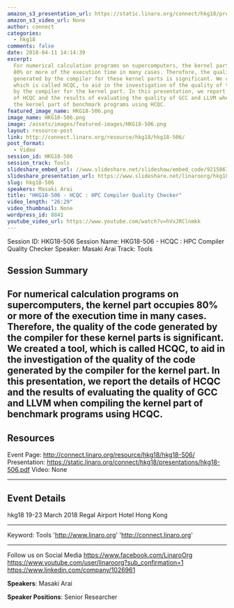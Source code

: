 ```yaml
---
amazon_s3_presentation_url: https://static.linaro.org/connect/hkg18/presentations/hkg18-506.pdf
amazon_s3_video_url: None
author: connect
categories:
  - hkg18
comments: false
date: 2018-04-11 14:14:39
excerpt:
  For numerical calculation programs on supercomputers, the kernel part occupies
  80% or more of the execution time in many cases. Therefore, the quality of the code
  generated by the compiler for these kernel parts is significant. We created a tool,
  which is called HCQC, to aid in the investigation of the quality of the code generated
  by the compiler for the kernel part. In this presentation, we report the details
  of HCQC and the results of evaluating the quality of GCC and LLVM when compiling
  the kernel part of benchmark programs using HCQC.
featured_image_name: HKG18-506.png
image_name: HKG18-506.png
image: /assets/images/featured-images/HKG18-506.png
layout: resource-post
link: http://connect.linaro.org/resource/hkg18/hkg18-506/
post_format:
  - Video
session_id: HKG18-506
session_track: Tools
slideshare_embed_url: //www.slideshare.net/slideshow/embed_code/92158678
slideshare_presentation_url: https://www.slideshare.net/linaroorg/hkg18506-hcqc-hpc-compiler-quality-checker
slug: hkg18-506
speakers: Masaki Arai
title: "HKG18-506 - HCQC : HPC Compiler Quality Checker"
video_length: "26:29"
video_thumbnail: None
wordpress_id: 8841
youtube_video_url: https://www.youtube.com/watch?v=hVxJRClnmkk
---
```


Session ID: HKG18-506
Session Name: HKG18-506 - HCQC : HPC Compiler Quality Checker
Speaker: Masaki Arai
Track: Tools

## Session Summary

## For numerical calculation programs on supercomputers, the kernel part occupies 80% or more of the execution time in many cases. Therefore, the quality of the code generated by the compiler for these kernel parts is significant. We created a tool, which is called HCQC, to aid in the investigation of the quality of the code generated by the compiler for the kernel part. In this presentation, we report the details of HCQC and the results of evaluating the quality of GCC and LLVM when compiling the kernel part of benchmark programs using HCQC.

## Resources

Event Page: http://connect.linaro.org/resource/hkg18/hkg18-506/
Presentation: https://static.linaro.org/connect/hkg18/presentations/hkg18-506.pdf
Video: None

---

## Event Details

hkg18
19-23 March 2018
Regal Airport Hotel Hong Kong

---

Keyword: Tools
'http://www.linaro.org'
'http://connect.linaro.org'

---

Follow us on Social Media
https://www.facebook.com/LinaroOrg
https://www.youtube.com/user/linaroorg?sub_confirmation=1
https://www.linkedin.com/company/1026961

**Speakers**: Masaki Arai

**Speaker Positions**: Senior Researcher
